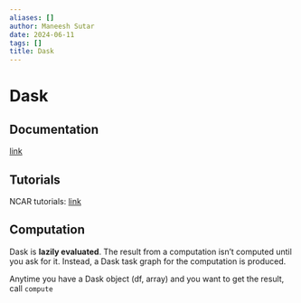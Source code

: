 ```yaml
---
aliases: []
author: Maneesh Sutar
date: 2024-06-11
tags: []
title: Dask
---
```


# Dask

## Documentation

[link](https://docs.dask.org/en/stable/)

## Tutorials

NCAR tutorials: [link](https://github.com/NCAR/dask-tutorial?tab=readme-ov-file)

## Computation

Dask is **lazily evaluated**. The result from a computation isn’t computed until you ask for it. Instead, a Dask task graph for the computation is produced.

Anytime you have a Dask object (df, array) and you want to get the result, call `compute`
